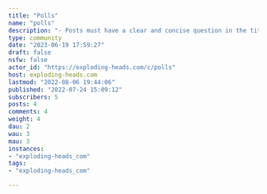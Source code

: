 ```yaml
---
title: "Polls" 
name: "polls"
description: "- Posts must have a clear and concise question in the title. You may elaborate in the post body.- If Opinion Poll gives a list of options, do not make top-level comments different from those options.- Top-level comments must be short and single option. Usually a single word is enough. You may reply to your answer to add more info.- Do not repeat answers. Use the up and down vote buttons. Vote as many answers as you want.- Do not post loaded questions or push agendas.- Do not repost polls in less than a month.- Follow the Exploding Heads Rules."
type: community
date: "2023-06-19 17:59:27"
draft: false
nsfw: false
actor_id: "https://exploding-heads.com/c/polls"
host: exploding-heads.com
lastmod: "2022-08-06 19:44:06"
published: "2022-07-24 15:09:12"
subscribers: 5
posts: 4
comments: 4
weight: 4
dau: 2
wau: 3
mau: 3
instances:
- "exploding-heads_com"
tags: 
- "exploding-heads_com"

---
```

